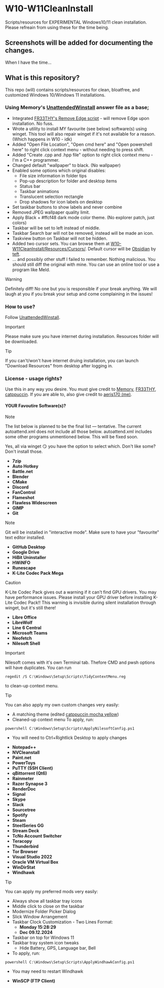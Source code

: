 # W10-W11CleanInstall
Scripts/resources for EXPERIMENTAL Windows10/11 clean installation. Please refreain from using these for the time being.

## Screenshots will be added for documenting the changes.
When I have the time...

## What is this repository?
This repo (will) contains scripts/resources for clean, bloatfree, and customized Windows 10/Windows 11 installations.

### Using Memory's [UnattendedWinstall](https://github.com/memstechtips/UnattendedWinstall) answer file as a base;
  * Integrated [FR33THY's Remove Edge script](https://github.com/FR33THYFR33THY/Ultimate-Windows-Optimization-Guide/blob/main/6%20Windows/14%20Edge.ps1) - will remove Edge upon installation. No fuss.
  * Wrote a utility to install MY favourite (see below) software(s) using winget. This tool will also repair winget if it's not available for a reason. (Which happens in W10 - idk)
  * Added "Open File Location", "Open cmd here" and "Open powershell here" to right click context menu - without needing to press shift.
  * Added "Create .cpp and .hpp file" option to right click context menu - I'm a C++ programmer.
  * Changed default "wallpaper" to black. (No wallpaper)
  * Enabled some options which original disables:
    * File size information in folder tips
    * Pop-up description for folder and desktop items
    * Status bar
    * Taskbar animations
    * Translucent selection rectangle
    * Drop shadows for icon labels on desktop
  * Set taskbar buttons to show labels and never combine
  * Removed JPEG wallpaper quality limit.
  * Apply Black + #ffcf48 dark mode color theme. (No explorer patch, just colors)
  * Taskbar will be set to left instead of middle.
  * Taskbar Search bar will not be removed, instead will be made an icon.
  * Taskview button on Taskbar will not be hidden.
  * Added two cursor sets. You can browse them at [W10-W11CleanInstall/Resources/Cursors/](https://github.com/aeris170/W10-W11CleanInstall/Resources/Cursors). Default cursor will be [Obsidian](https://www.deviantart.com/teft/art/Obsidian-Cursor-set-78972293) by [teft](https://www.deviantart.com/teft/gallery).
  * ... and possibly other stuff I failed to remember. Nothing malicious. You should still diff the original with mine. You can use an online tool or use a program like Meld.
> [!WARNING]  
> Definitely diff! No one but you is responsible if your break anything. We will laugh at you if you break your setup and come complaining in the issues!

### How to use?
  Follow [UnattendedWinstall](https://github.com/memstechtips/UnattendedWinstall).
> [!IMPORTANT]
Please make sure you have internet during installation. Resources folder will be downloaded.

> [!TIP]
If you can't/won't have internet druing installation, you can launch "Download Resources" from desktop after logging in.

### License - usage rights?
  Use this in any way you desire. You must give credit to [Memory](https://github.com/memstechtips), [FR33THY](https://github.com/FR33THYFR33THY), [catppuccin](https://github.com/catppuccin). If you are able to, also give credit to [aeris170 (me)](https://github.com/aeris170).

#### YOUR Favoutire Software(s)?
> [!NOTE]
The list below is planned to be the final list — tentative. The current autoattend.xml does not include all those below. autoattend.xml includes some other programs unmentioned below. This will be fixed soon.

Yes, all via winget 😏 you have the option to select which. Don't like some? Don't install those.
  * **7zip**
  * **Auto Hotkey**
  * **Battle.net**
  * **Blender**
  * **CMake**
  * **Discord**
  * **FanControl**
  * **Flameshot**
  * **Flawless Widescreen**
  * **GIMP**
  * **Git**
> [!NOTE]  
> Git will be installed in "interactive mode". Make sure to have your "favourite" text editor installed.
  * **GitHub Desktop**
  * **Google Drive**
  * **HiBit Uninstaller**
  * **HWiNFO**
  * **Runescape**
  * **K-Lite Codec Pack Mega**
> [!CAUTION]
> K-Lite Codec Pack gives out a warning if it can't find GPU drivers. You may have performance issues. Please install your GPU driver before installing K-Lite Codec Pack!! This warning is invisible during silent installation through winget, but it's still there!
  * **Libre Office**
  * **LibreWolf**
  * **Line 6 Central**
  * **Microsoft Teams**
  * **Neofetch**
  * **Nilesoft Shell**
> [!IMPORTANT]
> Nilesoft comes with it's own Terminal tab. Thefore CMD and pwsh options will have duplicates. You can run
> ```
> regedit /S C:\Windows\Setup\Scripts\TidyContextMenu.reg
> ```
> to clean-up context menu.

> [!TIP]
> You can also apply my own custom changes very easily:
>  * A matching theme (edited [catppuccin mocha yellow](https://github.com/catppuccin/nilesoft-shell))
>  * Cleaned-up context menu
>  To apply, run:
>  ``` 
>  powershell C:\Windows\Setup\Scripts\ApplyNilesoftConfig.ps1
>  ```
> 
>  * You will need to Ctrl+Rightlick Desktop to apply changes
  * **Notepad++**
  * **NVCleanstall**
  * **Paint.net**
  * **PowerToys**
  * **PuTTY (SSH Client)**
  * **qBittorrent (Qt6)**
  * **Rainmeter**
  * **Razer Synapse 3**
  * **RenderDoc**
  * **Signal**
  * **Skype**
  * **Slack**
  * **Sourcetree**
  * **Spotify**
  * **Steam**
  * **SteelSeries GG**
  * **Stream Deck**
  * **TcNo Account Switcher**
  * **Teracopy**
  * **Thunderbird**
  * **Tor Browser**
  * **Visual Studio 2022**
  * **Oracle VM Virtual Box**
  * **WinDirStat**
  * **Windhawk**
> [!TIP]
> You can apply my preferred mods very easily:
>   * Always show all taskbar tray icons
>   * Middle click to close on the taskbar
>   * Modernize Folder Picker Dialog
>   * Slick Window Arrangement
>   * Taskbar Clock Customization - Two Lines Format:
>     * **Monday 15:28:29**
>     * **Dec 09.12.2024**
>   * Taskbar on top for Windows 11
>   * Taskbar tray system icon tweaks
>     * Hide Battery, GPS, Language bar, Bell
>   * To apply, run:
>   ```
>   powershell C:\Windows\Setup\Scripts\ApplyWindhawkConfig.ps1
>   ```
>   * You may need to restart Windhawk
  * **WinSCP (FTP Client)**
